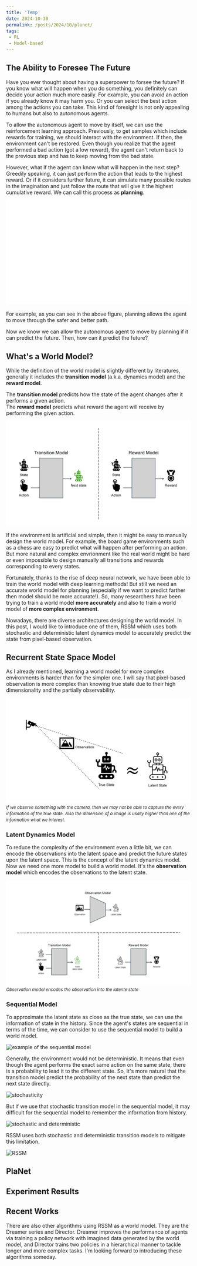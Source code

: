 ```yaml
---
title: 'Temp'
date: 2024-10-30
permalink: /posts/2024/10/planet/
tags:
 - RL
 - Model-based
---
```


## The Ability to Foresee The Future
Have you ever thought about having a superpower to forsee the future? If you know what will happen when you do something,  you definitely can decide your action much more easily. For example, you can avoid an action if you already know it may harm you. Or you can select the best action among the actions you can take. This kind of foresight is not only appealing to humans but also to autonomous agents.

To allow the autonomous agent to move by itself, we can use the reinforcement learning approach. Previously, to get samples which include rewards for training, we should interact with the environment. If then, the environment can't be restored. Even though you realize that the agent performed a bad action (got a low reward), the agent can't return back to the previous step and has to keep moving from the bad state.

However, what if the agent can know what will happen in the next step? Greedily speaking, it can just perform the action that leads to the highest reward. Or if it considers further future, it can simulate many possible routes in the imagination and just follow the route that will give it the highest cumulative reward. We can call this process as **planning**.

![Planning process](/images/planet_planning.gif)

For example, as you can see in the above figure, planning allows the agent to move through the safer and better path.

Now we know we can allow the autonomous agent to move by planning if it can predict the future. Then, how can it predict the future?

## What's a World Model?
While the definition of the world model is slightly different by literatures, generally it includes the **transition model** (a.k.a. dynamics model) and the **reward model**. 

The **transition model** predicts how the state of the agent changes after it performs a given action.   
The **reward model** predicts what reward the agent will receive by performing the given action.

![Figure explaining worldmodel](/images/planet_worldmodel.png)

If the environment is artificial and simple, then it might be easy to manually design the world model. For example, the board game environments such as a chess are easy to predict what will happen after performing an action. But more natural and complex envrionment like the real world might be hard or even impossible to design manually all transitions and rewards corresponding to every states. 

Fortunately, thanks to the rise of deep neural network, we have been able to train the world model with deep learning methods! But still we need an accurate world model for planning (especially if we want to predict farther then model should be more accurate!). So, many researchers have been trying to train a world model **more accurately** and also to train a world model of **more complex environment**.

Nowadays, there are diverse architectures designing the world model. In this post, I would like to introduce one of them, RSSM which uses both stochastic and deterministic latent dynamics model to accurately predict the state from pixel-based observation.

## Recurrent State Space Model

As I already mentioned, learning a world model for more complex environments is harder than for the simpler one. I will say that pixel-based observation is more complex than knowing true state due to their high dimensionality and the partially observability.

![state and pixel observation](/images/planet_observation_and_state.png)
*<small>If we observe something with the camera, then we may not be able to capture the every information of the true state. Also the dimension of a image is usally higher than one of the information what we interest.</small>*

### Latent Dynamics Model

To reduce the complexity of the environment even a little bit, we can encode the observations into the latent space and predict the future states upon the latent space. This is the concept of the latent dynamics model. Now we need one more model to build a world model. It's the **observation model** which encodes the observations to the latent state.

![observatoin model](/images/planet_observation_model.png)
*<small>Observation model encodes the observation into the latente state</small>*
### Sequential Model

To approximate the latent state as close as the true state, we can use the information of state in the history. Since the agent's states are sequential in terms of the time, we can consider to use the sequential model to build a world model. 

![example of the sequential model]()

Generally, the environment would not be deterministic. It means that even though the agent performs the exact same action on the same state, there is a probability to lead it to the different state. So, It's more natural that the transition model predict the probability of the next state than predict the next state directly.

![stochasticity]()

But if we use that stochastic transition model in the sequential model, it may difficult for the sequential model to remember the information from history.

![stochastic and deterministic]()

RSSM uses both stochastic and deterministic transition models to mitigate this limitation.

![RSSM]()



## PlaNet

## Experiment Results

## Recent Works
There are also other algorithms using RSSM as a world model. They are the Dreamer series and Director. Dreamer improves the performance of agents via training a policy network with imagined data generated by the world model, and Director trains two policies in a hierarchical manner to tackle longer and more complex tasks. I'm looking forward to introducing these algorithms someday.

<!-- <h2 style="display:inline-block">Block</h2> that's right

<details>
<summary><h2 style="display:inline-block"> Why do we need planning?</h2> </summary>


</details> -->